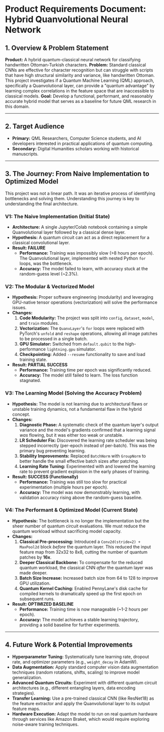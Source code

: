 # Product Requirements Document: Hybrid Quanvolutional Neural Network

## 1. Overview & Problem Statement

**Product:** A hybrid quantum-classical neural network for classifying handwritten Ottoman-Turkish characters.
**Problem:** Standard classical CNNs are effective for character recognition but can struggle with scripts that have high structural similarity and variance, like handwritten Ottoman. This project investigates if a Quantum Machine Learning (QML) approach, specifically a Quanvolutional layer, can provide a "quantum advantage" by learning complex correlations in the feature space that are inaccessible to classical models.
**Goal:** Develop a functional, performant, and reasonably accurate hybrid model that serves as a baseline for future QML research in this domain.

---

## 2. Target Audience

*   **Primary:** QML Researchers, Computer Science students, and AI developers interested in practical applications of quantum computing.
*   **Secondary:** Digital Humanities scholars working with historical manuscripts.

---

## 3. The Journey: From Naive Implementation to Optimized Model

This project was not a linear path. It was an iterative process of identifying bottlenecks and solving them. Understanding this journey is key to understanding the final architecture.

### **V1: The Naive Implementation (Initial State)**

*   **Architecture:** A single Jupyter/Colab notebook containing a simple Quanvolutional layer followed by a classical dense layer.
*   **Hypothesis:** A quantum circuit can act as a direct replacement for a classical convolutional layer.
*   **Result: FAILURE**
    *   **Performance:** Training was impossibly slow (>8 hours per epoch). The Quanvolutional layer, implemented with nested Python `for` loops, was the bottleneck.
    *   **Accuracy:** The model failed to learn, with accuracy stuck at the random-guess level (~2.3%).

### **V2: The Modular & Vectorized Model**

*   **Hypothesis:** Proper software engineering (modularity) and leveraging GPU-native tensor operations (vectorization) will solve the performance issues.
*   **Changes:**
    1.  **Code Modularity:** The project was split into `config`, `dataset`, `model`, and `train` modules.
    2.  **Vectorization:** The `QuanvLayer`'s `for` loops were replaced with PyTorch's `unfold` and `reshape` operations, allowing all image patches to be processed in a single batch.
    3.  **GPU Simulator:** Switched from `default.qubit` to the high-performance `lightning.gpu` simulator.
    4.  **Checkpointing:** Added `--resume` functionality to save and load training state.
*   **Result: PARTIAL SUCCESS**
    *   **Performance:** Training time per epoch was significantly reduced.
    *   **Accuracy:** The model still failed to learn. The loss function stagnated.

### **V3: The Learning Model (Solving the Accuracy Problem)**

*   **Hypothesis:** The model is not learning due to architectural flaws or unstable training dynamics, not a fundamental flaw in the hybrid concept.
*   **Changes:**
    1.  **Diagnostic Phase:** A systematic check of the quantum layer's output variance and the model's gradients confirmed that a learning signal *was* flowing, but it was either too weak or unstable.
    2.  **LR Scheduler Fix:** Discovered the learning rate scheduler was being stepped incorrectly (per-epoch instead of per-batch). This was the primary bug preventing learning.
    3.  **Stability Improvements:** Replaced `BatchNorm` with `GroupNorm` to better handle the small effective batch sizes after patching.
    4.  **Learning Rate Tuning:** Experimented with and lowered the learning rate to prevent gradient explosion in the early phases of training.
*   **Result: SUCCESS (Functionally)**
    *   **Performance:** Training was still too slow for practical experimentation (multiple hours per epoch).
    *   **Accuracy:** The model was now demonstrably learning, with validation accuracy rising above the random-guess baseline.

### **V4: The Performant & Optimized Model (Current State)**

*   **Hypothesis:** The bottleneck is no longer the implementation but the sheer number of quantum circuit evaluations. We must reduce the quantum workload without sacrificing model capacity.
*   **Changes:**
    1.  **Classical Pre-processing:** Introduced a `Conv2d(stride=2) + MaxPool2d` block *before* the quantum layer. This reduced the input feature map from 32x32 to 8x8, cutting the number of quantum patches by **16x**.
    2.  **Deeper Classical Backbone:** To compensate for the reduced quantum workload, the classical CNN *after* the quantum layer was made deeper.
    3.  **Batch Size Increase:** Increased batch size from 64 to 128 to improve GPU utilization.
    4.  **Quantum Kernel Caching:** Enabled PennyLane's disk cache for compiled kernels to dramatically speed up the first epoch on subsequent runs.
*   **Result: OPTIMIZED BASELINE**
    *   **Performance:** Training time is now manageable (~1-2 hours per epoch).
    *   **Accuracy:** The model achieves a stable learning trajectory, providing a solid baseline for further experiments.

---

## 4. Future Work & Potential Improvements

*   **Hyperparameter Tuning:** Systematically tune learning rate, dropout rate, and optimizer parameters (e.g., `weight_decay` in AdamW).
*   **Data Augmentation:** Apply standard computer vision data augmentation techniques (random rotations, shifts, scaling) to improve model generalization.
*   **Advanced Quantum Circuits:** Experiment with different quantum circuit architectures (e.g., different entangling layers, data encoding strategies).
*   **Transfer Learning:** Use a pre-trained classical CNN (like ResNet18) as the feature extractor and apply the Quanvolutional layer to its output feature maps.
*   **Hardware Execution:** Adapt the model to run on real quantum hardware through services like Amazon Braket, which would require exploring noise-aware training techniques. 